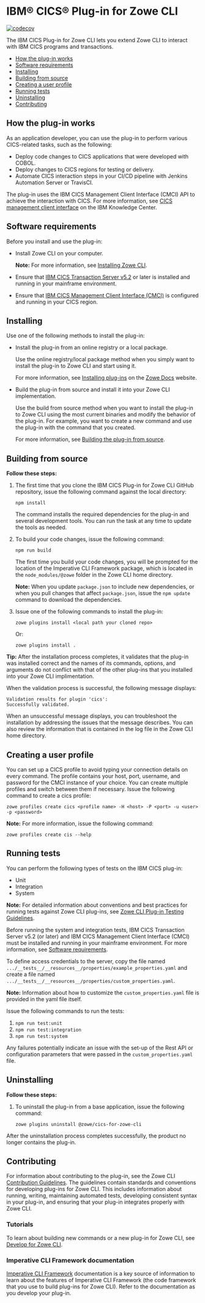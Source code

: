 # IBM® CICS® Plug-in for Zowe CLI

[![codecov](https://codecov.io/gh/zowe/zowe-cli-cics-plugin/branch/master/graph/badge.svg)](https://codecov.io/gh/zowe/zowe-cli-cics-plugin)

The IBM CICS Plug-in for Zowe CLI lets you extend Zowe CLI to interact with IBM CICS programs and transactions.

- [How the plug-in works](#how-the-plug-in-works)
- [Software requirements](#software-requirements)
- [Installing](#installing)
- [Building from source](#building-from-source)
- [Creating a user profile](#creating-a-user-profile)
- [Running tests](#running-tests)
- [Uninstalling](#uninstalling)
- [Contributing](#contributing)

## How the plug-in works

As an application developer, you can use the plug-in to perform various CICS-related tasks, such as the following:

-   Deploy code changes to CICS applications that were developed with COBOL.
-   Deploy changes to CICS regions for testing or delivery.
-   Automate CICS interaction steps in your CI/CD pipeline with Jenkins Automation Server or TravisCI.

The plug-in uses the IBM CICS Management Client Interface (CMCI) API to achieve the interaction with CICS. For more information, see [CICS management client interface](https://www.ibm.com/support/knowledgecenter/en/SSGMCP_5.3.0/com.ibm.cics.ts.clientapi.doc/topics/clientapi_overview.html) on the IBM Knowledge Center.

## Software requirements

Before you install and use the plug-in:

-   Install Zowe CLI on your computer.

    **Note:** For more information, see [Installing Zowe CLI](https://zowe.github.io/docs-site/latest/user-guide/cli-installcli.html).

-   Ensure that [IBM CICS Transaction Server v5.2](https://www.ibm.com/support/knowledgecenter/en/SSGMCP_5.2.0/com.ibm.cics.ts.home.doc/welcomePage/welcomePage.html) or later is installed and running in your mainframe environment.

-   Ensure that [IBM CICS Management Client Interface (CMCI)](https://www.ibm.com/support/knowledgecenter/en/SSGMCP_5.2.0/com.ibm.cics.ts.clientapi.doc/topics/clientapi_overview.html) is configured and running in your CICS region.

## Installing

Use one of the following methods to install the plug-in:

-   Install the plug-in from an online registry or a local package.

    Use the online registry/local package method when you simply want to install the plug-in to Zowe CLI and start using it.

    For more information, see [Installing plug-ins](https://zowe.github.io/docs-site/latest/user-guide/cli-installplugins.html) on the [Zowe Docs](https://zowe.github.io/docs-site/latest/) website.

-   Build the plug-in from source and install it into your Zowe CLI implementation.

    Use the build from source method when you want to install the plug-in to Zowe CLI using the most current binaries and modify the behavior of the plug-in. For example, you want to create a new command and use the plug-in with the command that you created.
    
    For more information, see [Building the plug-in from source](#building-the-plug-in-from-source).

## Building from source

<!-- TODO When @latest branch of Zowe docs-site exists, we should give users the option to go and read about/install the @latest or the @lts-incremental versions of this plug-in. We can also explain which branches in the repo correspond to which CLI version. -->

**Follow these steps:**

1.  The first time that you clone the IBM CICS Plug-in for Zowe CLI GitHub repository, issue the following command against the local directory:

    ```
    npm install
    ```
    The command installs the required dependencies for the plug-in and several development tools. You can run the task at any time to update the tools as needed.

2.  To build your code changes, issue the following command:
    ```
    npm run build
    ```
    The first time you build your code changes, you will be prompted for the location of the Imperative CLI Framework package, which is located in the `node_modules/@zowe` folder in the Zowe CLI home directory.

    **Note:** When you update `package.json` to include new dependencies, or when you pull changes that affect `package.json`, issue the `npm update` command to download the dependencies.

3.  Issue one of the following commands to install the plug-in:
        
    ```
    zowe plugins install <local path your cloned repo>
    ```
    Or:
    ```
    zowe plugins install .
    ```

**Tip:** After the installation process completes, it validates that the plug-in was installed correct and the names of its commands, options, and arguments do not conflict with that of the other plug-ins that you installed into your Zowe CLI implimentation.

When the validation process is successful, the following message displays:

```
Validation results for plugin 'cics':
Successfully validated.
```

When an unsuccessful message displays, you can troubleshoot the installation by addressing the issues that the message describes. You can also review the information that is contained in the log file in the Zowe CLI home directory.

## Creating a user profile

You can set up a CICS profile to avoid typing your connection details on every command. The profile contains your host, port, username, and password for the CMCI instance of your choice. You can create multiple profiles and switch between them if necessary. Issue the following command to create a cics profile:

```
zowe profiles create cics <profile name> -H <host> -P <port> -u <user> -p <password>
```

**Note:** For more information, issue the following command:
```
zowe profiles create cis --help
```

## Running tests

You can perform the following types of tests on the IBM CICS plug-in:

- Unit
- Integration
- System

**Note:** For detailed information about conventions and best practices for running tests against Zowe CLI plug-ins, see [Zowe CLI Plug-in Testing Guidelines](https://github.com/zowe/zowe-cli/blob/master/docs/PluginTESTINGGuidelines.md).

Before running the system and integration tests, IBM CICS Transaction Server v5.2 (or later) and IBM CICS Management Client Interface (CMCI) must be installed and running in your mainframe environment. For more information, see [Software requirements](#software-requirements).

To define access credentials to the server, copy the file named `.../__tests__/__resources__/properties/example_properties.yaml` and create a file named `.../__tests__/__resources__/properties/custom_properties.yaml`.

**Note:** Information about how to customize the `custom_properties.yaml` file is provided in the yaml file itself.

Issue the following commands to run the tests:

1. `npm run test:unit`
2. `npm run test:integration`
3. `npm run test:system`

Any failures potentially indicate an issue with the set-up of the Rest API or configuration parameters that were passed in the `custom_properties.yaml` file.

## Uninstalling

**Follow these steps:**

1.  To uninstall the plug-in from a base application, issue the following command:
    ```
    zowe plugins uninstall @zowe/cics-for-zowe-cli
    ```

After the uninstallation process completes successfully, the product no longer contains the plug-in.

## Contributing

For information about contributing to the plug-in, see the Zowe CLI [Contribution Guidelines](CONTRIBUTING.md). The guidelines contain standards and conventions for developing plug-ins for Zowe CLI. This includes information about running, writing, maintaining automated tests, developing consistent syntax in your plug-in, and ensuring that your plug-in integrates properly with Zowe CLI.

### Tutorials

To learn about building new commands or a new plug-in for Zowe CLI, see [Develop for Zowe CLI](https://zowe.github.io/docs-site/latest/extend/extend-cli/cli-devTutorials.html).

### Imperative CLI Framework documentation

[Imperative CLI Framework](https://github.com/zowe/imperative/wiki) documentation is a key source of information to learn about the features of Imperative CLI Framework (the code framework that you use to build plug-ins for Zowe CLI). Refer to the documentation as you develop your plug-in.
